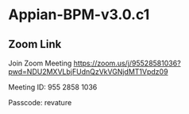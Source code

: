 # Appian-BPM-v3.0.c1

## Zoom Link

Join Zoom Meeting
https://zoom.us/j/95528581036?pwd=NDU2MXVLbjFUdnQzVkVGNjdMT1Vpdz09

Meeting ID: 955 2858 1036 

Passcode: revature



